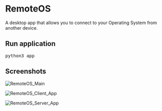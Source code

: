# RemoteOS 
A desktop app that allows you to connect to your Operating System from another device.

## Run application
<pre>python3 app</pre>

## Screenshots

![RemoteOS_Main](https://user-images.githubusercontent.com/86805843/168668337-a37ea59a-6cbf-4be7-a338-cb68e6cee32e.png)

![RemoteOS_Client_App](https://user-images.githubusercontent.com/86805843/167257142-b1056aa1-4bf2-41a6-b2c0-74a683148113.png)

![RemoteOS_Server_App](https://user-images.githubusercontent.com/86805843/167257155-1346fc16-1b0a-4b83-bbf4-fbf864aabe03.png)
